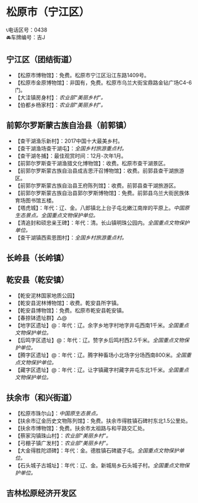 # 松原市（宁江区）  
📞电话区号：0438  
🚘车牌编号：吉J  

## 宁江区（团结街道）  
* 【松原市博物馆】：免费。松原市宁江区沿江东路1409号。   
* 【松原市金原博物馆】：非国有，免费。松原市乌兰大街宝鼎路金钻广场C4-6门。   
* 【大洼镇房身村】：*农业部“美丽乡村”。*  
* 【伯都乡杨家村】：*农业部“美丽乡村”。*  

## 前郭尔罗斯蒙古族自治县（前郭镇）  
* 【查干湖渔乐新村】：2017中国十大最美乡村。   
* 【查干湖渔场查干湖屯】：*全国乡村旅游重点村。*  
* 【查干湖冬捕】：最佳观赏时间：12月-次年1月。   
* 【前郭尔罗斯查干湖渔猎文化博物馆】：收费。松原市查干湖景区。   
* 【前郭尔罗斯蒙古族自治县成吉思汗召博物馆】：收费。前郭县查干湖旅游区。   
* 【前郭尔罗斯蒙古族自治县王府陈列馆】：收费。前郭县查干湖旅游区。   
* 【前郭尔罗斯蒙古族自治县郭尔罗斯博物馆】：免费。前郭县乌兰大街民族体育场图书馆五楼。   
* 【塔虎城】：年代：辽、金。八郎镇北上台子屯北嫩江南岸的平原上。*中国原生态景点。全国重点文物保护单位。*  
* 【清追封和硕忠亲王碑】：年代：清。长山镇明珠公园内。*全国重点文物保护单位。*  
* 【查干湖镇西索恩图村】：*全国乡村旅游重点村。*   

## 长岭县（长岭镇）  

## 乾安县（乾安镇）  
* 【乾安泥林国家地质公园】  
* 【乾安县泥林博物馆】：收费。乾安县所字镇。   
* 【乾安县博物馆】：免费。松原市乾安县乾安镇。   
* 【春捺钵遗址群】△@
* 【地字区遗址】@：年代：辽。余字乡地字村地字井屯西南1千米。*全国重点文物保护单位。*  
* 【后鸣字区遗址】@：年代：辽。赞字乡后鸣村西2.5千米。*全国重点文物保护单位。*  
* 【腾字区遗址】@：年代：辽。腾字种畜场小北场字分场西南800米。*全国重点文物保护单位。*  
* 【藏字区遗址】@：年代：辽。让字镇藏字村藏字井屯东北1千米。*全国重点文物保护单位。*  

## 扶余市（和兴街道）  
* 【松原市珠尔山】：*中国原生态景点。*  
* 【扶余市辽金历史文物陈列馆】：免费。扶余市得胜镇石碑村东北1.5公里处。   
* 【扶余市博物馆】：免费。扶余市太祖路与和平路交汇处。   
* 【蔡家沟镇珠山村】：*农业部“美丽乡村”。*  
* 【弓棚子镇广发村】：*农业部“美丽乡村”。*  
* 【大金得胜陀颂碑】：年代：金。德胜镇石碑崴子屯。*全国重点文物保护单位。*  
* 【石头城子古城址】：年代：辽、金。新城局乡石头城子村。*全国重点文物保护单位。*  

## 吉林松原经济开发区  
